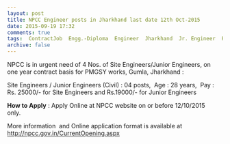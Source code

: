 ```yaml
---
layout: post
title: NPCC Engineer posts in Jharkhand last date 12th Oct-2015   
date: 2015-09-19 17:32
comments: true
tags:  ContractJob  Engg.-Diploma  Engineer  Jharkhand  Jr. Engineer  Public-Sector 
archive: false
---
```

NPCC is in urgent need of 4 Nos. of Site Engineers/Junior Engineers, on one year contract basis for PMGSY works, Gumla, Jharkhand :

Site Engineers / Junior Engineers (Civil) : 04 posts,  Age : 28 years,  Pay : Rs. 25000/- for Site Engineers and Rs.19000/- for Junior Engineers

**How to Apply** : Apply Online at NPCC website on or before 12/10/2015 only.  

More information  and Online application format is available at <http://npcc.gov.in/CurrentOpening.aspx> 
